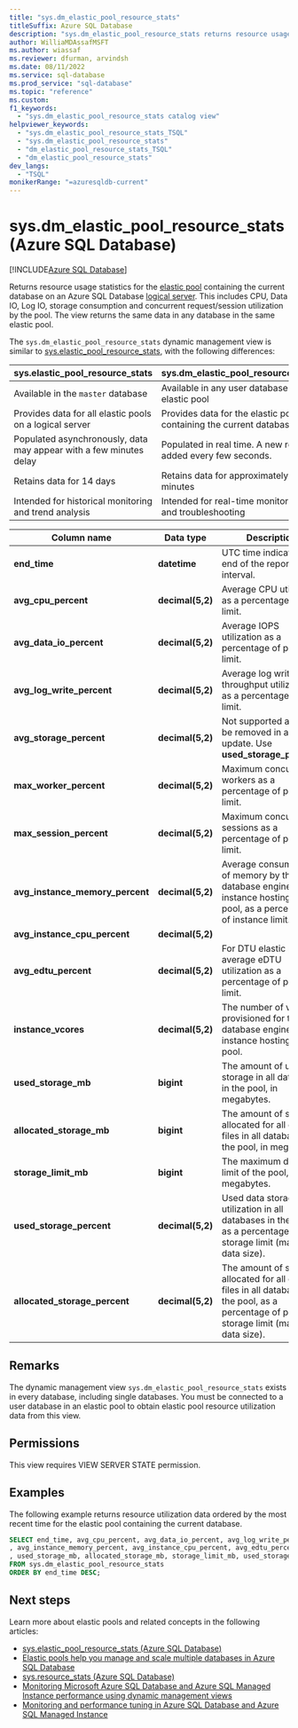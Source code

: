 ```yaml
---
title: "sys.dm_elastic_pool_resource_stats"
titleSuffix: Azure SQL Database
description: "sys.dm_elastic_pool_resource_stats returns resource usage statistics for the current database in an elastic pool in Azure SQL Database."
author: WilliaMDAssafMSFT
ms.author: wiassaf
ms.reviewer: dfurman, arvindsh
ms.date: 08/11/2022
ms.service: sql-database
ms.prod_service: "sql-database"
ms.topic: "reference"
ms.custom: 
f1_keywords:
  - "sys.dm_elastic_pool_resource_stats catalog view"
helpviewer_keywords:
  - "sys.dm_elastic_pool_resource_stats_TSQL"
  - "sys.dm_elastic_pool_resource_stats"
  - "dm_elastic_pool_resource_stats_TSQL"
  - "dm_elastic_pool_resource_stats"
dev_langs:
  - "TSQL"
monikerRange: "=azuresqldb-current"
---
```

# sys.dm_elastic_pool_resource_stats (Azure SQL Database)
[!INCLUDE[Azure SQL Database](../../includes/applies-to-version/asdb.md)]

Returns resource usage statistics for the [elastic pool](/azure/azure-sql/database/elastic-pool-overview) containing the current database on an Azure SQL Database [logical server](/azure/azure-sql/database/logical-servers). This includes CPU, Data IO, Log IO, storage consumption and concurrent request/session utilization by the pool. The view returns the same data in any database in the same elastic pool.

The `sys.dm_elastic_pool_resource_stats` dynamic management view is similar to [sys.elastic_pool_resource_stats](sys-elastic-pool-resource-stats-azure-sql-database.md), with the following differences:

|sys.elastic_pool_resource_stats|sys.dm_elastic_pool_resource_stats|
|---|---|
| Available in the `master` database | Available in any user database in an elastic pool |
| Provides data for all elastic pools on a logical server | Provides data for the elastic pool containing the current database |
| Populated asynchronously, data may appear with a few minutes delay | Populated in real time. A new row is added every few seconds. |
| Retains data for 14 days | Retains data for approximately 40 minutes |
| Intended for historical monitoring and trend analysis | Intended for real-time monitoring and troubleshooting |

  
|Column name|Data type|Description|  
|-----------------|---------------|-----------------|  
|**end_time**|**datetime**|UTC time indicating the end of the reporting interval.|  
|**avg_cpu_percent**|**decimal(5,2)**|Average CPU utilization as a percentage of pool limit.|  
|**avg_data_io_percent**|**decimal(5,2)**|Average IOPS utilization as a percentage of pool limit.|  
|**avg_log_write_percent**|**decimal(5,2)**|Average log write throughput utilization as a percentage of pool limit.|  
|**avg_storage_percent**|**decimal(5,2)**| Not supported and may be removed in a future update. Use **used_storage_percent**. |  
|**max_worker_percent**|**decimal(5,2)**|Maximum concurrent workers as a percentage of pool limit.|  
|**max_session_percent**|**decimal(5,2)**|Maximum concurrent sessions as a percentage of pool limit.|  
|**avg_instance_memory_percent**|**decimal(5,2)**| Average consumption of memory by the database engine instance hosting the pool, as a percentage of instance limit. |
|**avg_instance_cpu_percent**|**decimal(5,2)**| |
|**avg_edtu_percent**|**decimal(5,2)**| For DTU elastic pools, average eDTU utilization as a percentage of pool limit. |
|**instance_vcores**|**decimal(5,2)**| The number of vCores provisioned for the database engine instance hosting the pool. |
|**used_storage_mb**|**bigint**| The amount of used storage in all databases in the pool, in megabytes. |
|**allocated_storage_mb**|**bigint**| The amount of storage allocated for all data files in all databases in the pool, in megabytes. |
|**storage_limit_mb**|**bigint**| The maximum data size limit of the pool, in megabytes. |
|**used_storage_percent**|**decimal(5,2)**| Used data storage utilization in all databases in the pool, as a percentage of pool storage limit (maximum data size). |
|**allocated_storage_percent**|**decimal(5,2)**| The amount of storage allocated for all data files in all databases in the pool, as a percentage of pool storage limit (maximum data size). |
  
## Remarks

The dynamic management view `sys.dm_elastic_pool_resource_stats` exists in every database, including single databases. You must be connected to a user database in an elastic pool to obtain elastic pool resource utilization data from this view. 
  
## Permissions

This view requires VIEW SERVER STATE permission.
  
## Examples

The following example returns resource utilization data ordered by the most recent time for the elastic pool containing the current database.
  
```sql
SELECT end_time, avg_cpu_percent, avg_data_io_percent, avg_log_write_percent, max_worker_percent, max_session_percent
, avg_instance_memory_percent, avg_instance_cpu_percent, avg_edtu_percent, instance_vcores
, used_storage_mb, allocated_storage_mb, storage_limit_mb, used_storage_percent, allocated_storage_percent
FROM sys.dm_elastic_pool_resource_stats
ORDER BY end_time DESC;  
```

## Next steps

Learn more about elastic pools and related concepts in the following articles:

- [sys.elastic_pool_resource_stats (Azure SQL Database)](sys-elastic-pool-resource-stats-azure-sql-database.md)
- [Elastic pools help you manage and scale multiple databases in Azure SQL Database](/azure/azure-sql/database/elastic-pool-overview)
- [sys.resource_stats (Azure SQL Database)](sys-resource-stats-azure-sql-database.md)
- [Monitoring Microsoft Azure SQL Database and Azure SQL Managed Instance performance using dynamic management views](/azure/azure-sql/database/monitoring-with-dmvs)
- [Monitoring and performance tuning in Azure SQL Database and Azure SQL Managed Instance](/azure/azure-sql/database/monitor-tune-overview)
